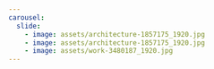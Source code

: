 ```yaml
---
carousel:
  slide:
    - image: assets/architecture-1857175_1920.jpg
    - image: assets/architecture-1857175_1920.jpg
    - image: assets/work-3480187_1920.jpg
---
```

